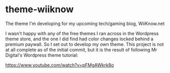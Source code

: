 # theme-wiiknow
The theme I'm developing for my upcoming tech/gaming blog, WiiKnow.net

I wasn't happy with any of the free themes I ran across in the Wordpress theme store, and the one I did find had color changes locked behind a premium paywall. So I set
out to develop my own theme. This project is not at all complete as of the initial commit, but it is the result of following Mr Digital's Wordpress theme tutorial:

https://www.youtube.com/watch?v=pFMgAWkrk8o


